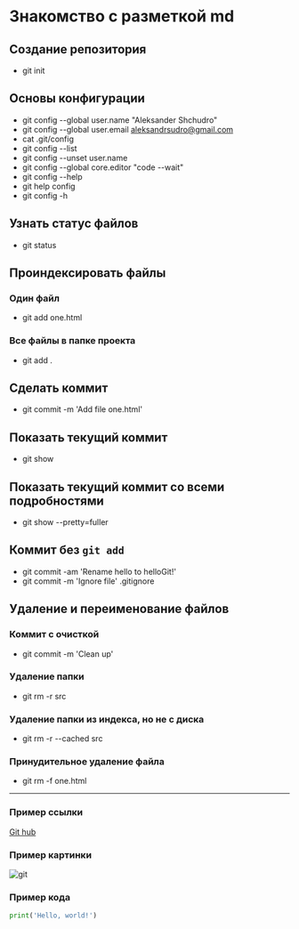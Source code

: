 # Знакомство с разметкой md


## Создание репозитория

- git init


## Основы конфигурации

- git config --global user.name "Aleksander Shchudro"
- git config --global user.email aleksandrsudro@gmail.com
- cat .git/config
- git config --list
- git config --unset user.name
- git config --global core.editor "code --wait"
- git config --help
- git help config
- git config -h


## Узнать статус файлов

- git status


## Проиндексировать файлы
### Один файл

- git add one.html

### Все файлы в папке проекта

- git add .


## Сделать коммит

- git commit -m 'Add file one.html'


## Показать текущий коммит

- git show


## Показать текущий коммит со всеми подробностями

- git show --pretty=fuller


## Коммит без `git add`

- git commit -am 'Rename hello to helloGit!'
- git commit -m 'Ignore file' .gitignore


## Удаление и переименование файлов
### Коммит с очисткой

- git commit -m 'Clean up'

### Удаление папки

- git rm -r src

### Удаление папки из индекса, но не с диска

- git rm -r --cached src

### Принудительное удаление файла

- git rm -f one.html


---

### Пример ссылки
[Git hub]([https://github.com/Sakk0022])

### Пример картинки
![git](https://blog.ronin.cloud/content/images/size/w2000/2022/01/git-feature.png)

### Пример кода
```python
print('Hello, world!')
